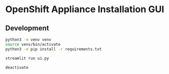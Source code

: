 # OpenShift Appliance Installation GUI

## Development

```bash
python3 -m venv venv
source venv/bin/activate
python3 -m pip install -r requirements.txt

streamlit run ui.py

deactivate
```